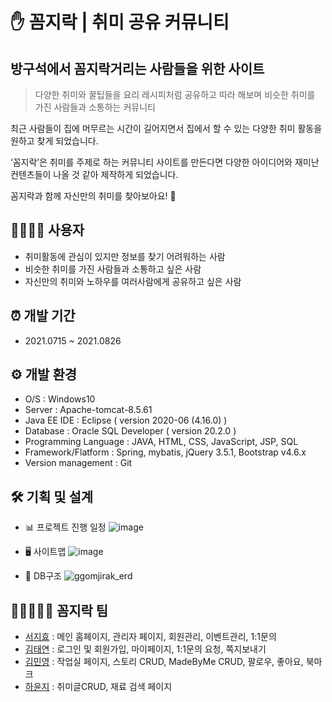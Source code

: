 # ✋ 꼼지락 | 취미 공유 커뮤니티

## 방구석에서 꼼지락거리는 사람들을 위한 사이트

> 다양한 취미와 꿀팁들을 요리 레시피처럼 공유하고 따라 해보며 
> 비슷한 취미를 가진 사람들과 소통하는 커뮤니티

최근 사람들이 집에 머무르는 시간이 길어지면서 집에서 할 수 있는 다양한 취미 활동을 원하고 찾게 되었습니다.

‘꼼지락’은 취미를 주제로 하는 커뮤니티 사이트를 만든다면 다양한 아이디어와 재미난 컨텐츠들이 나올 것 같아 제작하게 되었습니다.

꼼지락과 함께 자신만의 취미를 찾아보아요! 🥳

## 👨‍👩‍👧‍👦 사용자

- 취미활동에 관심이 있지만 정보를 찾기 어려워하는 사람
- 비슷한 취미를 가진 사람들과 소통하고 싶은 사람
- 자신만의 취미와 노하우를 여러사람에게 공유하고 싶은 사람

## ⏰ 개발 기간

- 2021.0715 ~ 2021.0826

## ⚙️ 개발 환경

- O/S : Windows10
- Server : Apache-tomcat-8.5.61
- Java EE IDE : Eclipse ( version 2020-06 (4.16.0) )
- Database : Oracle SQL Developer ( version 20.2.0 )
- Programming Language : JAVA, HTML, CSS, JavaScript, JSP, SQL
- Framework/Flatform : Spring, mybatis, jQuery 3.5.1, Bootstrap v4.6.x
- Version management : Git

## 🛠 기획 및 설계

- 📊 프로젝트 진행 일정
![image](https://user-images.githubusercontent.com/82456220/133180932-cbfc9073-265c-4e78-8735-505fed348f31.png)

- 🖥 사이트맵
![image](https://user-images.githubusercontent.com/82456220/133180986-fa94c34e-b3ce-4d5d-a2ae-833382f48a57.png)

- 💾 DB구조
![ggomjirak_erd](https://user-images.githubusercontent.com/82456220/133445512-f726486b-db6a-4b9a-b5b2-2d01909b6f51.png)

## 👩🏻‍🤝‍👩🏻 꼼지락 팀

- [서지효](https://github.com/JiHyo-Seo) : 메인 홈페이지, 관리자 페이지, 회원관리, 이벤트관리, 1:1문의
- [김태연](https://github.com/kty1788) : 로그인 및 회원가입, 마이페이지, 1:1문의 요청, 쪽지보내기
- [김민영](https://github.com/minyonz) : 작업실 페이지, 스토리 CRUD, MadeByMe CRUD, 팔로우, 좋아요, 북마크
- [하윤지](https://github.com/ijnooyah) : 취미글CRUD, 재료 검색 페이지 